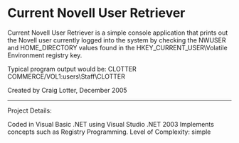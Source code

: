 Current Novell User Retriever
=============================

Current Novell User Retriever is a simple console application that prints out the Novell user currently logged into the system by checking the NWUSER and HOME_DIRECTORY values found in the HKEY_CURRENT_USER\Volatile Environment registry key.

Typical program output would be:
CLOTTER
COMMERCE/VOL1:users\Staff\CLOTTER

Created by Craig Lotter, December 2005

*********************************

Project Details:

Coded in Visual Basic .NET using Visual Studio .NET 2003
Implements concepts such as Registry Programming.
Level of Complexity: simple
